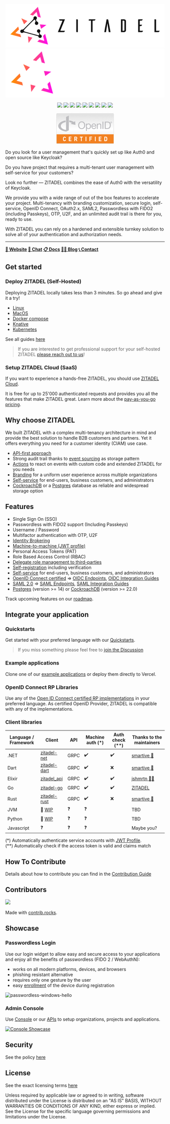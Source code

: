 <p align="center">
    <img src="./docs/static/logos/zitadel-logo-dark@2x.png#gh-light-mode-only" alt="Zitadel Logo" max-height="200px" width="auto" />
    <img src="./docs/static/logos/zitadel-logo-light@2x.png#gh-dark-mode-only" alt="Zitadel Logo" max-height="200px" width="auto" />
</p>

<p align="center">
    <a href="https://bestpractices.coreinfrastructure.org/projects/6662"><img src="https://bestpractices.coreinfrastructure.org/projects/6662/badge"></a>
    <a href="https://github.com/zitadel/zitadel/graphs/contributors" alt="Release">
        <img src="https://badgen.net/github/contributors/zitadel/zitadel" /></a>
    <a href="https://github.com/semantic-release/semantic-release" alt="semantic-release">
        <img src="https://img.shields.io/badge/%20%20%F0%9F%93%A6%F0%9F%9A%80-semantic--release-e10079.svg" /></a>
    <a href="https://github.com/zitadel/zitadel/actions" alt="ZITADEL Release">
        <img src="https://github.com/zitadel/zitadel/actions/workflows/zitadel.yml/badge.svg" /></a>
    <a href="https://github.com/zitadel/zitadel/blob/main/LICENSE" alt="License">
        <img src="https://badgen.net/github/license/zitadel/zitadel/" /></a>
    <a href="https://github.com/zitadel/zitadel/releases" alt="Release">
        <img src="https://badgen.net/github/release/zitadel/zitadel/stable" /></a>
    <a href="https://goreportcard.com/report/github.com/zitadel/zitadel" alt="Go Report Card">
        <img src="https://goreportcard.com/badge/github.com/zitadel/zitadel" /></a>
    <a href="https://codecov.io/gh/zitadel/zitadel" alt="Code Coverage">
        <img src="https://codecov.io/gh/zitadel/zitadel/branch/main/graph/badge.svg" /></a>
    <a href="https://discord.gg/erh5Brh7jE" alt="Discord Chat">
        <img src="https://badgen.net/discord/online-members/erh5Brh7jE" /></a>
</p>

<p align="center">
    <a href="https://openid.net/certification/#OPs" alt="OpenID Connect Certified">
        <img src="./docs/static/logos/oidc-cert.png" /></a>
</p>

Do you look for a user management that's quickly set up like Auth0 and open source like Keycloak?

Do you have project that requires a multi-tenant user management with self-service for your customers?

Look no further — ZITADEL combines the ease of Auth0 with the versatility of Keycloak.

We provide you with a wide range of out of the box features to accelerate your project.
Multi-tenancy with branding customization, secure login, self-service, OpenID Connect, OAuth2.x, SAML2, Passwordless with FIDO2 (including Passkeys), OTP, U2F, and an unlimited audit trail is there for you, ready to use.

With ZITADEL you can rely on a hardened and extensible turnkey solution to solve all of your authentication and authorization needs.

---

**[🏡 Website](https://zitadel.com) [💬 Chat](https://zitadel.com/chat) [📋 Docs](https://zitadel.com/docs/) [🧑‍💻 Blog](https://zitadel.com/blog) [📞 Contact](https://zitadel.com/contact/)**

## Get started

### Deploy ZITADEL (Self-Hosted)

Deploying ZITADEL locally takes less than 3 minutes. So go ahead and give it a try!

* [Linux](https://zitadel.com/docs/self-hosting/deploy/linux)
* [MacOS](https://zitadel.com/docs/self-hosting/deploy/macos)
* [Docker compose](https://zitadel.com/docs/self-hosting/deploy/compose)
* [Knative](https://zitadel.com/docs/self-hosting/deploy/knative)
* [Kubernetes](https://zitadel.com/docs/self-hosting/deploy/kubernetes)

See all guides [here](https://zitadel.com/docs/self-hosting/deploy/overview)

> If you are interested to get professional support for your self-hosted ZITADEL [please reach out to us](https://zitadel.com/contact)!

### Setup ZITADEL Cloud (SaaS)

If you want to experience a hands-free ZITADEL, you should use [ZITADEL Cloud](https://zitadel.cloud).

It is free for up to 25'000 authenticated requests and provides you all the features that make ZITADEL great.
Learn more about the [pay-as-you-go pricing](https://zitadel.com/pricing).

## Why choose ZITADEL

We built ZITADEL with a complex multi-tenancy architecture in mind and provide the best solution to handle B2B customers and partners.
Yet it offers everything you need for a customer identity (CIAM) use case.

- [API-first approach](https://zitadel.com/docs/apis/introduction)
- Strong audit trail thanks to [event sourcing](https://zitadel.com/docs/concepts/eventstore/overview) as storage pattern
- [Actions](https://zitadel.com/docs/concepts/features/actions) to react on events with custom code and extended ZITADEL for you needs
- [Branding](https://zitadel.com/docs/guides/manage/customize/branding) for a uniform user experience across multiple organizations
- [Self-service](https://zitadel.com/docs/concepts/features/selfservice) for end-users, business customers, and administrators
- [CockroachDB](https://www.cockroachlabs.com/) or a [Postgres](https://www.postgresql.org/) database as reliable and widespread storage option

## Features

- Single Sign On (SSO)
- Passwordless with FIDO2 support (Including Passkeys)
- Username / Password
- Multifactor authentication with OTP, U2F
- [Identity Brokering](https://zitadel.com/docs/guides/integrate/identity-brokering)
- [Machine-to-machine (JWT profile)](https://zitadel.com/docs/guides/integrate/serviceusers)
- Personal Access Tokens (PAT)
- Role Based Access Control (RBAC)
- [Delegate role management to third-parties](https://zitadel.com/docs/guides/manage/console/projects)
- [Self-registration](https://zitadel.com/docs/concepts/features/selfservice#registration) including verification
- [Self-service](https://zitadel.com/docs/concepts/features/selfservice) for end-users, business customers, and administrators
- [OpenID Connect certified](https://openid.net/certification/#OPs) => [OIDC Endpoints](https://zitadel.com/docs/apis/openidoauth/endpoints),  [OIDC Integration Guides](https://zitadel.com/docs/guides/integrate/auth0-oidc)
- [SAML 2.0](http://docs.oasis-open.org/security/saml/Post2.0/sstc-saml-tech-overview-2.0.html) => [SAML Endpoints](https://zitadel.com/docs/apis/saml/endpoints), [SAML Integration Guides](https://zitadel.com/docs/guides/integrate/auth0-saml)
- [Postgres](https://zitadel.com/docs/self-hosting/manage/database#postgres) (version >= 14) or [CockroachDB](https://zitadel.com/docs/self-hosting/manage/database#cockroach) (version >= 22.0)

Track upcoming features on our [roadmap](https://zitadel.com/roadmap).

## Integrate your application

### Quickstarts

Get started with your preferred language with our [Quickstarts](https://zitadel.com/docs/examples/introduction).

> If you miss something please feel free to [join the Discussion](https://github.com/zitadel/zitadel/discussions/1717)

### Example applications

Clone one of our [example applications](https://zitadel.com/docs/examples/introduction#clone-a-sample-project) or deploy them directly to Vercel.

### OpenID Connect RP Libraries

Use any of the [Open ID Connect certified RP implementations](https://openid.net/developers/certified/) in your preferred language.
As certified OpenID Provider, ZITADEL is compatible with any of the implementations.

### Client libraries

| Language / Framework | Client | API | Machine auth (\*) | Auth check (\*\*) | Thanks to the maintainers |
|----------|--------|--------------|----------|---------|---------------------------|
| .NET     | [zitadel-net](https://github.com/smartive/zitadel-net) | GRPC | ✔️ | ✔️ | [smartive 👑](https://github.com/smartive/) |
| Dart     | [zitadel-dart](https://github.com/smartive/zitadel-dart) | GRPC | ✔️ | ❌ | [smartive 👑](https://github.com/smartive/) |
| Elixir   | [zitadel_api](https://github.com/jshmrtn/zitadel_api) | GRPC | ✔️ | ✔️ | [jshmrtn 🙏🏻](https://github.com/jshmrtn) |
| Go       | [zitadel-go](https://github.com/zitadel/zitadel-go) | GRPC | ✔️ | ✔️ | [ZITADEL](https://github.com/zitadel/) |
| Rust     | [zitadel-rust](https://crates.io/crates/zitadel) | GRPC | ✔️ | ❌ | [smartive 👑](https://github.com/smartive/) |
| JVM      | 🚧 [WIP](https://github.com/zitadel/zitadel/discussions/3650) | ❓ | ❓ | | TBD |
| Python   | 🚧 [WIP](https://github.com/zitadel/zitadel/issues/3675) | ❓ | ❓ | | TBD |
| Javascript | ❓ | ❓ | ❓ | | Maybe you? |

(\*) Automatically authenticate service accounts with [JWT Profile](https://zitadel.com/docs/apis/openidoauth/grant-types#json-web-token-jwt-profile).  
(\*\*) Automatically check if the access token is valid and claims match

## How To Contribute

Details about how to contribute you can find in the [Contribution Guide](./CONTRIBUTING.md)

## Contributors

<a href="https://github.com/zitadel/zitadel/graphs/contributors">
  <img src="https://contrib.rocks/image?repo=zitadel/zitadel" />
</a>

Made with [contrib.rocks](https://contrib.rocks).

## Showcase

### Passwordless Login

Use our login widget to allow easy and secure access to your applications and enjoy all the benefits of passwordless (FIDO 2 / WebAuthN):

- works on all modern platforms, devices, and browsers
- phishing resistant alternative
- requires only one gesture by the user
- easy [enrollment](https://zitadel.com/docs/manuals/user-profile) of the device during registration

![passwordless-windows-hello](https://user-images.githubusercontent.com/1366906/118765435-5d419780-b87b-11eb-95bf-55140119c0d8.gif)

### Admin Console

Use [Console](https://zitadel.com/docs/manuals/introduction) or our [APIs](https://zitadel.com/docs/apis/introduction) to setup organizations, projects and applications.

[![Console Showcase](http://img.youtube.com/vi/RPpHktAcCtk/0.jpg)](http://www.youtube.com/watch?v=RPpHktAcCtk "Console Showcase")

## Security

See the policy [here](./SECURITY.md)

## License

See the exact licensing terms [here](./LICENSE)

Unless required by applicable law or agreed to in writing, software distributed under the License is distributed on an "AS IS" BASIS, WITHOUT WARRANTIES OR CONDITIONS OF ANY KIND, either express or implied.
See the License for the specific language governing permissions and limitations under the License.
